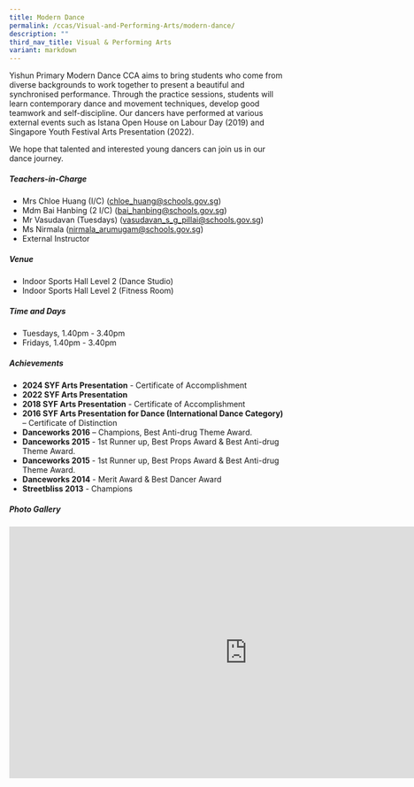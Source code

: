 ```yaml
---
title: Modern Dance
permalink: /ccas/Visual-and-Performing-Arts/modern-dance/
description: ""
third_nav_title: Visual & Performing Arts
variant: markdown
---
```

Yishun Primary Modern Dance CCA aims to bring students who come from diverse backgrounds to work together to present a beautiful and synchronised performance. Through the practice sessions, students will learn contemporary dance and movement techniques, develop good teamwork and self-discipline. 
Our dancers have performed at various external events such as Istana Open House on Labour Day (2019) and Singapore Youth Festival Arts Presentation (2022).

We hope that talented and interested young dancers can join us in our dance journey.

##### **Teachers-in-Charge**
* Mrs Chloe Huang (I/C) (chloe_huang@schools.gov.sg)
* Mdm Bai Hanbing (2 I/C) (bai_hanbing@schools.gov.sg)
* Mr Vasudavan (Tuesdays) (vasudavan_s_g_pillai@schools.gov.sg)
* Ms Nirmala (nirmala_arumugam@schools.gov.sg)
* External Instructor

##### **Venue**
* Indoor Sports Hall Level 2 (Dance Studio)
* Indoor Sports Hall Level 2 (Fitness Room)

##### **Time and Days**
* Tuesdays, 1.40pm - 3.40pm
* Fridays, 1.40pm - 3.40pm

##### **Achievements**
* **2024 SYF Arts Presentation** - Certificate of Accomplishment
* **2022 SYF Arts Presentation**
* **2018 SYF Arts Presentation** - Certificate of Accomplishment
* **2016 SYF Arts Presentation for Dance (International Dance Category)** – Certificate of Distinction
* **Danceworks 2016** – Champions, Best Anti-drug Theme Award.
* **Danceworks 2015** - 1st Runner up, Best Props Award &amp; Best Anti-drug Theme Award.
* **Danceworks 2015** - 1st Runner up, Best Props Award &amp; Best Anti-drug Theme Award.
* **Danceworks 2014** - Merit Award &amp; Best Dancer Award   
* **Streetbliss 2013** - Champions

##### **Photo Gallery**

<iframe src="https://docs.google.com/presentation/d/e/2PACX-1vQvWOR7G52HvzjyTKIXq4S4vg8WxTzivBbqX9IMAkY-9xRI-Ys4DPgtni6rKJ94txDIN1DR7EB_Dk98/embed?start=true&amp;loop=true&amp;delayms=5000" frameborder="0" width="860" height="455" allowfullscreen="true"></iframe>